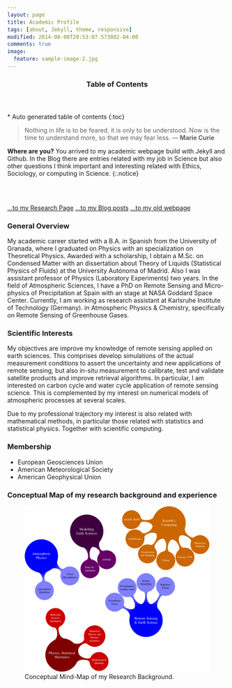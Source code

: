 ```yaml
---
layout: page
title: Academic Profile
tags: [about, Jekyll, theme, responsive]
modified: 2014-08-08T20:53:07.573882-04:00
comments: true
image:
  feature: sample-image-2.jpg
---
```


<section id="table-of-contents" class="toc">
  <header>
    <h3>Table of Contents</h3>
  </header>
<div id="drawer" markdown="1">
*  Auto generated table of contents
{:toc}
</div>
</section><!-- /#table-of-contents -->


> Nothing in life is to be feared, it is only to be understood. Now is the time to understand more, so that we may fear less. ― **Marie Curie**

**Where are you?** You arrived to my academic webpage build with Jekyll and Github. In the Blog there are entries related with my job in Science but also other questions I think important and interesting related with Ethics, Sociology, or computing in Science.
{:.notice}


<br><br>


<a markdown="0" href="{{ site.url }}/research" class="btn">...to my Research Page</a>
<a markdown="0" href="{{ site.url }}/posts" class="btn btn-info">...to my Blog posts</a>
<a markdown="0" href="http://web.ramiro-checa.info" class="btn btn-warning">...to my old webpage</a>


### General Overview

My academic career started with a B.A. in Spanish from the University of Granada, where I graduated on Physics with an specialization on Theoretical Physics. Awarded with a scholarship, I obtain a M.Sc. on Condensed Matter with an dissertation about Theory of Liquids (Statistical Physics of Fluids) at the University Autónoma of Madrid. Also I was assistant professor of Physics (Laboratory Experiments) two years. In the field of Atmospheric Sciences, I have a PhD on Remote Sensing and Micro-physics of Precipitation at Spain with an stage at NASA Goddard Space Center. Currently, I am working as research assistant at Karlsruhe Institute of Technology (Germany). in Atmospheric Physics & Chemistry, specifically on Remote Sensing of Greenhouse Gases.


### Scientific Interests

My objectives are improve my knowledge of remote sensing applied on earth sciences. This comprises develop simulations of the actual measurement conditions to assert the uncertainty and new applications of remote sensing, but also in-situ measurement to calibrate, test and validate satellite products and improve retrieval algorithms. In particular, I am interested on carbon cycle and water cycle application of remote sensing science. This is complemented by my interest on numerical models of atmospheric processes at several scales.

Due to my professional trajectory my interest is also related with mathematical methods, in particular those related with statistics and statistical physics. Together with scientific computing.

### Membership

* European Geosciences Union
* American Meteorological Society
* American Geophysical Union

### Conceptual Map of my research background and experience

<figure>
<a href="/images/SCIENCE_MINDmap.png"><img src="/images/SCIENCE_MINDmap.png"></a>
	<figcaption><a title="Conceptual Mind-Map of my Research Background">Conceptual Mind-Map of my Research Background</a>.</figcaption>
</figure>


